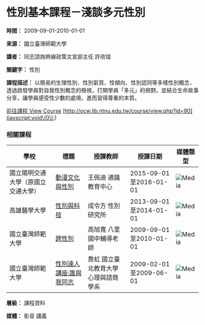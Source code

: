 # 性別基本課程－淺談多元性別

**時間：** 2009-09-01-2010-01-01

**來源：** 國立臺灣師範大學

**講者：** 同志諮詢熱線政策文宣部主任 許欣瑞

**關鍵字：** 性別

**課程描述：** 以簡易的生理性別、性別氣質、性傾向、性別認同等多樣性別概念，透過啟發學員對自我性別概念的檢視，打開學員「多元」的視野。並結合生命故事分享，讓學員感受性少數的處境，進而習得尊重的本質。

[前往課程 View Course](javascript:void\(0\);) [http://ocw.lib.ntnu.edu.tw/course/view.php?id=90](javscript:void\(0\);)

### 相關課程

| 學校                     | 標題                                                                 | 授課教師               | 授課日期              | 媒體類型  |
| ------------------------ | -------------------------------------------------------------------- | ---------------------- | --------------------- | ------- |
| 國立陽明交通大學（原國立交通大學） | [動漫文化與性別](class_sample.jsp?cm_no=OP0000002673)           | 王佩迪 通識教育中心         | 2015-09-01至2016-01-01 | ![Media](images/type_media.png) |
| 高雄醫學大學               | [性別與科技](class_sample.jsp?cm_no=OP0000002121)                     | 成令方 性別研究所          | 2013-09-01至2014-01-01 | ![Media](images/type_media.png) |
| 國立臺灣師範大學             | [跨性別](class_sample.jsp?cm_no=OP0000001964)                       | 高旭寬 八里國中輔導老師       | 2009-09-01至2010-01-01 | ![Media](images/type_media.png) |
| 國立臺灣師範大學             | [性別達人講座:誰與我同志](class_sample.jsp?cm_no=OP0000002230)        | 喬虹 國立臺北教育大學心理與諮商學系 | 2009-02-01至2009-06-01 | ![Media](images/type_media.png) |

**層級：** 課程資料

**媒體：** 影音 講義
